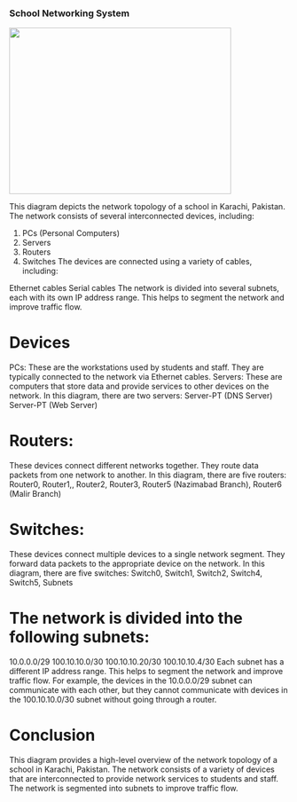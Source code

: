 ### School Networking System
<img src="https://github.com/Eman-Ansari/NetworkingProjectwithIps/assets/142986181/b8003746-20f5-46f5-bbd9-836c9f1c6944" width=400 height=300>



This diagram depicts the network topology of a school in Karachi, Pakistan. The network consists of several interconnected devices, including:

1. PCs (Personal Computers)
2. Servers
3. Routers
4. Switches
The devices are connected using a variety of cables, including:

Ethernet cables
Serial cables
The network is divided into several subnets, each with its own IP address range. This helps to segment the network and improve traffic flow.

# Devices

PCs: These are the workstations used by students and staff. They are typically connected to the network via Ethernet cables.
Servers: These are computers that store data and provide services to other devices on the network. In this diagram, there are two servers:
Server-PT (DNS Server)
Server-PT (Web Server)

# Routers: 
These devices connect different networks together. They route data packets from one network to another. In this diagram, there are five routers:
Router0, Router1,, Router2, Router3, Router5 (Nazimabad Branch), Router6 (Malir Branch)

# Switches: 
These devices connect multiple devices to a single network segment. They forward data packets to the appropriate device on the network. In this diagram, there are five switches:
Switch0, Switch1, Switch2, Switch4, Switch5, Subnets

# The network is divided into the following subnets:

10.0.0.0/29
100.10.10.0/30
100.10.10.20/30
100.10.10.4/30
Each subnet has a different IP address range. This helps to segment the network and improve traffic flow. For example, the devices in the 10.0.0.0/29 subnet can communicate with each other, but they cannot communicate with devices in the 100.10.10.0/30 subnet without going through a router.

# Conclusion

This diagram provides a high-level overview of the network topology of a school in Karachi, Pakistan. The network consists of a variety of devices that are interconnected to provide network services to students and staff. The network is segmented into subnets to improve traffic flow.

